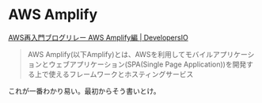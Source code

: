 # AWS Amplify

[AWS再入門ブログリレー AWS Amplify編 | DevelopersIO](https://dev.classmethod.jp/articles/reintroduction-aws-amplify/)

> AWS Amplify(以下Amplify)とは、AWSを利用してモバイルアプリケーションとウェブアプリケーション(SPA(Single Page Application))を開発する上で使えるフレームワークとホスティングサービス

これが一番わかり易い。最初からそう書いとけ。